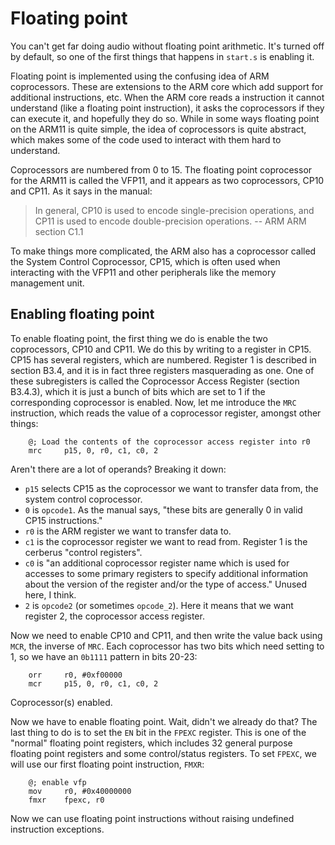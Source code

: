 Floating point
==============

You can't get far doing audio without floating point arithmetic. It's turned off by default, so one of the first things that happens in `start.s` is enabling it.

Floating point is implemented using the confusing idea of ARM coprocessors. These are extensions to the ARM core which add support for additional instructions, etc. When the ARM core reads a instruction it cannot understand (like a floating point instruction), it asks the coprocessors if they can execute it, and hopefully they do so. While in some ways floating point on the ARM11 is quite simple, the idea of coprocessors is quite abstract, which makes some of the code used to interact with them hard to understand.

Coprocessors are numbered from 0 to 15. The floating point coprocessor for the ARM11 is called the VFP11, and it appears as two coprocessors, CP10 and CP11. As it says in the manual:

> In general, CP10 is used to encode single-precision operations, and CP11 is used to encode double-precision operations.
> -- ARM ARM section C1.1

To make things more complicated, the ARM also has a coprocessor called the System Control Coprocessor, CP15, which is often used when interacting with the VFP11 and other peripherals like the memory management unit.

Enabling floating point
-----------------------

To enable floating point, the first thing we do is enable the two coprocessors, CP10 and CP11. We do this by writing to a register in CP15. CP15 has several registers, which are numbered. Register 1 is described in section B3.4, and it is in fact three registers masquerading as one. One of these subregisters is called the Coprocessor Access Register (section B3.4.3), which it is just a bunch of bits which are set to 1 if the corresponding coprocessor is enabled. Now, let me introduce the `MRC` instruction, which reads the value of a coprocessor register, amongst other things:

        @; Load the contents of the coprocessor access register into r0
        mrc     p15, 0, r0, c1, c0, 2

Aren't there are a lot of operands? Breaking it down:

- `p15` selects CP15 as the coprocessor we want to transfer data from, the system control coprocessor.
- `0` is `opcode1`. As the manual says, "these bits are generally 0 in valid CP15 instructions."
- `r0` is the ARM register we want to transfer data to.
- `c1` is the coprocessor register we want to read from. Register 1 is the cerberus "control registers".
- `c0` is "an additional coprocessor register name which is used for accesses to some primary registers to specify additional information about the version of the register and/or the type of access." Unused here, I think.
- `2` is `opcode2` (or sometimes `opcode_2`). Here it means that we want register 2, the coprocessor access register.

Now we need to enable CP10 and CP11, and then write the value back using `MCR`, the inverse of `MRC`. Each coprocessor has two bits which need setting to 1, so we have an `0b1111` pattern in bits 20-23:

        orr     r0, #0xf00000
        mcr     p15, 0, r0, c1, c0, 2

Coprocessor(s) enabled.

Now we have to enable floating point. Wait, didn't we already do that? The last thing to do is to set the `EN` bit in the `FPEXC` register. This is one of the "normal" floating point registers, which includes 32 general purpose floating point registers and some control/status registers. To set `FPEXC`, we will use our first floating point instruction, `FMXR`:

        @; enable vfp
        mov     r0, #0x40000000
        fmxr    fpexc, r0

Now we can use floating point instructions without raising undefined instruction exceptions.

